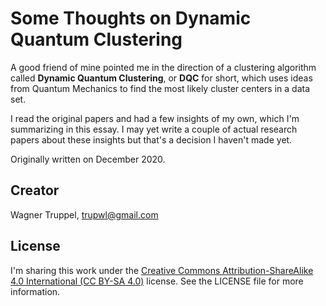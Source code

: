 # Some Thoughts on Dynamic Quantum Clustering

A good friend of mine pointed me in the direction of a clustering algorithm called **Dynamic Quantum Clustering**, or **DQC** for short, which uses ideas from Quantum Mechanics to find the most likely cluster centers in a data set.

I read the original papers and had a few insights of my own, which I'm summarizing in this essay. I may yet write a couple of actual research papers about these insights but that's a decision I haven't made yet.

Originally written on December 2020.

## Creator

Wagner Truppel, trupwl@gmail.com

## License

I'm sharing this work under the [Creative Commons Attribution-ShareAlike 4.0 International (CC BY-SA 4.0)](http://creativecommons.org/licenses/by-sa/4.0/) license. See the LICENSE file for more information.
